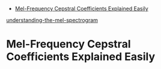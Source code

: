 <!--ts-->
* [Mel-Frequency Cepstral Coefficients Explained Easily](#mel-frequency-cepstral-coefficients-explained-easily)

<!-- Created by https://github.com/ekalinin/github-markdown-toc -->
<!-- Added by: gil_diy, at: Sat 01 Apr 2023 02:30:21 PM IDT -->

<!--te-->



[understanding-the-mel-spectrogram](https://medium.com/analytics-vidhya/understanding-the-mel-spectrogram-fca2afa2ce53)

# Mel-Frequency Cepstral Coefficients Explained Easily